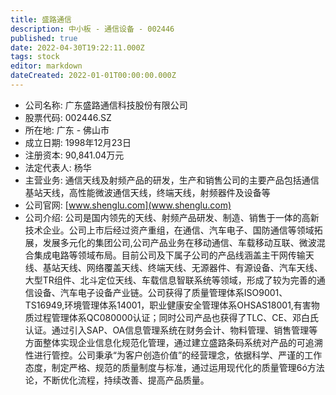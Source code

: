```yaml
---
title: 盛路通信
description: 中小板 - 通信设备 - 002446
published: true
date: 2022-04-30T19:22:11.000Z
tags: stock
editor: markdown
dateCreated: 2022-01-01T00:00:00.000Z
---
```


- 公司名称: 广东盛路通信科技股份有限公司
- 股票代码: 002446.SZ
- 所在地: 广东 - 佛山市
- 成立日期: 1998年12月23日
- 注册资本: 90,841.04万元
- 法定代表人: 杨华
- 主营业务: 通信天线及射频产品的研发，生产和销售公司的主要产品包括通信基站天线，高性能微波通信天线，终端天线，射频器件及设备等
- 公司官网: [www.shenglu.com](www.shenglu.com)
- 公司介绍: 公司是国内领先的天线、射频产品研发、制造、销售于一体的高新技术企业。公司上市后经过资产重组，在通信、汽车电子、国防通信等领域拓展，发展多元化的集团公司,公司产品业务在移动通信、车载移动互联、微波混合集成电路等领域布局。目前公司及下属子公司的产品线涵盖主干网传输天线、基站天线、网络覆盖天线、终端天线、无源器件、有源设备、汽车天线、大型TR组件、北斗定位天线、车载信息智联系统等领域，形成了较为完善的通信设备、汽车电子设备产业链。公司获得了质量管理体系ISO9001、TS16949,环境管理体系14001，职业健康安全管理体系OHSAS18001,有害物质过程管理体系QC080000认证；同时公司产品也获得了TLC、CE、邓白氏认证。通过引入SAP、OA信息管理系统在财务会计、物料管理、销售管理等方面整体实现企业信息化规范化管理，通过建立盛路条码系统对产品的可追溯性进行管控。公司秉承“为客户创造价值”的经营理念，依据科学、严谨的工作态度，制定严格、规范的质量制度与标准，通过运用现代化的质量管理6ó方法论，不断优化流程，持续改善、提高产品质量。


